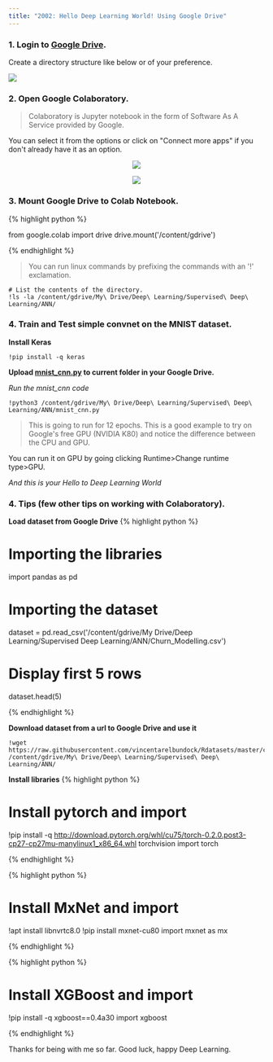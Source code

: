 ```yaml
---
title: "2002: Hello Deep Learning World! Using Google Drive"
---
```

### 1. Login to [Google Drive](https://drive.google.com).

Create a directory structure like below or of your preference.

<img src="./../../../../assets/images/gd-directory.png"/>

### 2. Open Google Colaboratory.
> Colaboratory is Jupyter notebook in the form of Software As A Service provided by Google.

You can select it from the options or click on "Connect more apps" if you don't already have it as an option.

<p align="center">
  <img src="./../../../../assets/images/gd-colab.png"/>
</p>

<p align="center">
  <img src="./../../../../assets/images/gd-add-colab.png"/>
</p>

### 3. Mount Google Drive to Colab Notebook.

<!-- *Copy Data File (.csv in this case) to the above Google Drive directory.*

**Mount the Google Drive** -->
{% highlight python %}

from google.colab import drive
drive.mount('/content/gdrive')

{% endhighlight %}

> You can run linux commands by prefixing the commands with an '!' exclamation.

```
# List the contents of the directory.
!ls -la /content/gdrive/My\ Drive/Deep\ Learning/Supervised\ Deep\ Learning/ANN/
```

### 4. Train and Test simple convnet on the MNIST dataset.

**Install Keras**
```
!pip install -q keras
```



**Upload [mnist_cnn.py](https://github.com/keras-team/keras/blob/master/examples/mnist_cnn.py) to current folder in your Google Drive.**

*Run the mnist_cnn code*
```
!python3 /content/gdrive/My\ Drive/Deep\ Learning/Supervised\ Deep\ Learning/ANN/mnist_cnn.py
```

> This is going to run for 12 epochs. This is a good example to try on Google's free GPU (NVIDIA K80) and notice the difference between the CPU and GPU.

You can run it on GPU by going clicking Runtime>Change runtime type>GPU.

*And this is your Hello to Deep Learning World*

### 4. Tips (few other tips on working with Colaboratory).

**Load dataset from Google Drive**
{% highlight python %}

# Importing the libraries
import pandas as pd

# Importing the dataset
dataset = pd.read_csv('/content/gdrive/My Drive/Deep Learning/Supervised Deep Learning/ANN/Churn_Modelling.csv')

# Display first 5 rows
dataset.head(5)

{% endhighlight %}

**Download dataset from a url to Google Drive and use it**
```
!wget https://raw.githubusercontent.com/vincentarelbundock/Rdatasets/master/csv/datasets/Titanic.csv /content/gdrive/My\ Drive/Deep\ Learning/Supervised\ Deep\ Learning/ANN/
```

**Install libraries**
{% highlight python %}
# Install pytorch and import
!pip install -q http://download.pytorch.org/whl/cu75/torch-0.2.0.post3-cp27-cp27mu-manylinux1_x86_64.whl torchvision
import torch

{% endhighlight %}

{% highlight python %}
# Install MxNet and import
!apt install libnvrtc8.0
!pip install mxnet-cu80
import mxnet as mx

{% endhighlight %}

{% highlight python %}
# Install XGBoost and import
!pip install -q xgboost==0.4a30
import xgboost

{% endhighlight %}

Thanks for being with me so far. Good luck, happy Deep Learning.
